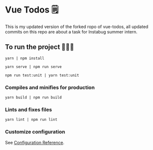 # Vue Todos 🗒️
This is my updated version of the forked ropo of vue-todos, 
all updated commits on this repo are about a task for Instabug summer intern.

##  To run the project 🚀🚀🚀
```
yarn | npm install

yarn serve | npm run serve

npm run test:unit | yarn test:unit

```

### Compiles and minifies for production
```
yarn build | npm run build
```

### Lints and fixes files
```
yarn lint | npm run lint
```

### Customize configuration
See [Configuration Reference](https://cli.vuejs.org/config/).
